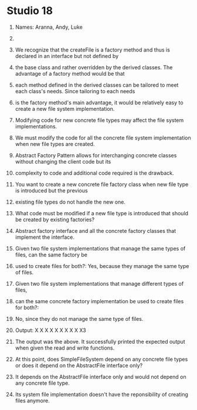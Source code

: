 # Studio 18


1. Names: Aranna, Andy, Luke
2. 
3. We recognize that the createFile is a factory method and thus is declared in an interface but not defined by 
4. the base class and rather overridden by the derived classes. The advantage of a factory method would be that
5. each method defined in the derived classes can be tailored to meet each class's needs. Since tailoring to each needs
6. is the factory method's main advantage, it would be relatively easy to create a new file system implementation.
7. Modifying code for new concrete file types may affect the file system implementations.
8. We must modify the code for all the concrete file system implementation when new file types are created.

9. Abstract Factory Pattern allows for interchanging concrete classes without changing the client code but its
10. complexity to code and additional code required is the drawback. 
11. You want to create a new concrete file factory class when new file type is introduced but the previous
12. existing file types do not handle the new one.
13. What code must be modified if a new file type is introduced that should be created by existing factories?
14. Abstract factory interface and all the concrete factory classes that implement the interface.
15. Given two file system implementations that manage the same types of files, can the same factory be
16. used to create files for both?: Yes, because they manage the same type of files. 
17. Given two file system implementations that manage different types of files, 
18. can the same concrete factory implementation be used to create files for both?:
19. No, since they do not manage the same type of files.

20. Output:
X X
 X
X X
X X X X X3
21. The output was the above. It successfully printed the expected output when given the read and write functions.

22.  At this point, does SimpleFileSystem depend on any concrete file types or does
     it depend on the AbstractFile interface only?
23. It depends on the AbstractFile interface only and would not depend on any concrete file type.
24. Its system file implementation doesn't have the reponsibility of creating files anymore.



